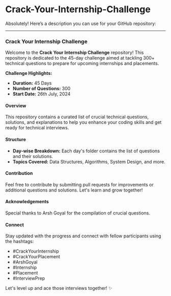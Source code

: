 # Crack-Your-Internship-Challenge

Absolutely! Here’s a description you can use for your GitHub repository:

---

### Crack Your Internship Challenge

Welcome to the **Crack Your Internship Challenge** repository! This repository is dedicated to the 45-day challenge aimed at tackling 300+ technical questions to prepare for upcoming internships and placements.

**Challenge Highlights:**
- **Duration:** 45 Days
- **Number of Questions:** 300
- **Start Date:** 26th July, 2024

#### Overview
This repository contains a curated list of crucial technical questions, solutions, and explanations to help you enhance your coding skills and get ready for technical interviews.

#### Structure
- **Day-wise Breakdown:** Each day's folder contains the list of questions and their solutions.
- **Topics Covered:** Data Structures, Algorithms, System Design, and more.

#### Contribution
Feel free to contribute by submitting pull requests for improvements or additional questions and solutions. Let's learn and grow together!

#### Acknowledgements
Special thanks to Arsh Goyal for the compilation of crucial questions.

#### Connect
Stay updated with the progress and connect with fellow participants using the hashtags:
- #CrackYourInternship
- #CrackYourPlacement
- #ArshGoyal
- #Internship
- #Placement
- #InterviewPrep

Let's level up and ace those interviews together! ✨
